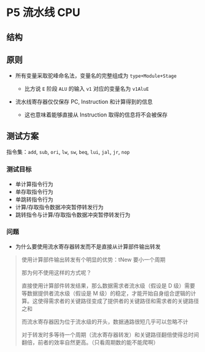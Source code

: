 # P5 流水线 CPU

## 结构



## 原则

* 所有变量采取驼峰命名法，变量名的完整组成为 `type+Module+Stage`
  * 比方说 `E` 阶段 `ALU` 的输入 `v1` 对应的变量名为 `v1AluE`


* 流水线寄存器仅仅保存 PC, Instruction 和计算得到的信息
  * 这也意味着能够直接从 Instruction 取得的信息将不会被保存


## 测试方案

指令集：`add`, `sub`, `ori`, `lw`, `sw`, `beq`, `lui`, `jal`, `jr`, `nop`

### 测试目标

* 单计算指令行为
* 单存取指令行为
* 单跳转指令行为
* 计算/存取指令数据冲突暂停转发行为
* 跳转指令与计算/存取指令数据冲突暂停转发行为

### 问题

* 为什么要使用流水寄存器转发而不是直接从计算部件输出转发

> 使用计算部件输出转发有个明显的优势：tNew 要小一个周期
> 
> 那为何不使用这样的方式呢？
> 
> 直接使用计算部件转发结果，那么数据需求者流水级（假设是 D 级）需要等数据提供者流水级（假设是 M 级）的稳定，才能开始自身组合逻辑的计算。这使得需求者的关键路径变成了提供者的关键路径和需求者的关键路径之和
> 
> 而流水寄存器因为位于流水级的开头，数据通路很短几乎可以忽略不计
> 
> 对于转发时多等待一个周期（流水寄存器转发）和关键路径翻倍使得总时间翻倍，前者的效率自然更高。（只看周期数的能不能爬啊）
